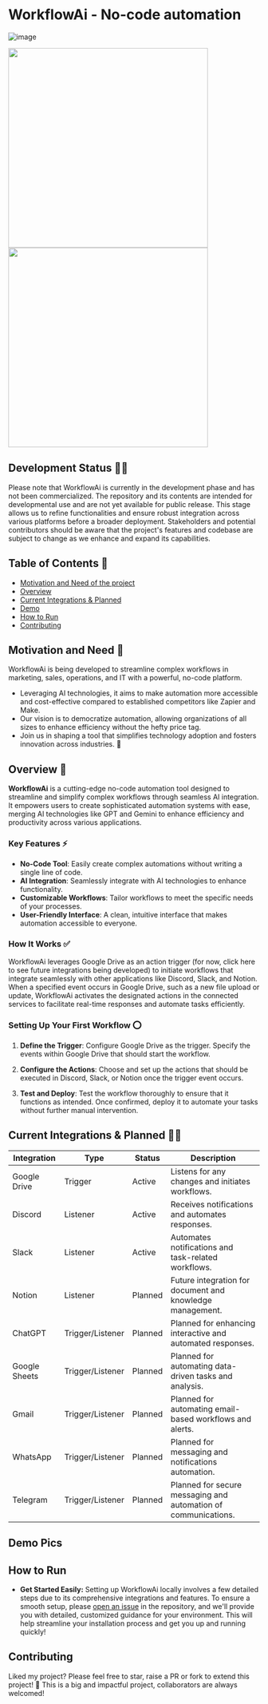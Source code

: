 # WorkflowAi - No-code automation
![image](https://github.com/user-attachments/assets/992a97ab-c12f-42ad-9d5d-e6aecd9282e0)
<p float="left">
  <img src="https://github.com/user-attachments/assets/abb21b23-1873-44ad-9a5e-a52aefe6f1ac" width="400" />
  <img src="https://github.com/user-attachments/assets/1689423c-820f-47ac-8eaa-0d80463cc02a" width="400" />
</p>

## Development Status 🧑‍💻

Please note that WorkflowAi is currently in the development phase and has not been commercialized. The repository and its contents are intended for developmental use and are not yet available for public release. This stage allows us to refine functionalities and ensure robust integration across various platforms before a broader deployment. Stakeholders and potential contributors should be aware that the project's features and codebase are subject to change as we enhance and expand its capabilities.


## Table of Contents 📃
- [Motivation and Need of the project](#motivation-and-need-of-the-project)
- [Overview](#overview)
- [Current Integrations & Planned](#current-integrations--planned)
- [Demo](#demo-pics)
- [How to Run](#how-to-run)
- [Contributing](#contributing)

## Motivation and Need 📌

WorkflowAi is being developed to streamline complex workflows in marketing, sales, operations, and IT with a powerful, no-code platform. 
- Leveraging AI technologies, it aims to make automation more accessible and cost-effective compared to established competitors like Zapier and Make. 
- Our vision is to democratize automation, allowing organizations of all sizes to enhance efficiency without the hefty price tag. 
- Join us in shaping a tool that simplifies technology adoption and fosters innovation across industries. 🚀


## Overview 🔭

**WorkflowAi**  is a cutting-edge no-code automation tool designed to streamline and simplify complex workflows through seamless AI integration. It empowers users to create sophisticated automation systems with ease, merging AI technologies like GPT and Gemini to enhance efficiency and productivity across various applications.

### Key Features ⚡

- **No-Code Tool**: Easily create complex automations without writing a single line of code.
- **AI Integration**: Seamlessly integrate with AI technologies to enhance functionality.
- **Customizable Workflows**: Tailor workflows to meet the specific needs of your processes.
- **User-Friendly Interface**: A clean, intuitive interface that makes automation accessible to everyone.

### How It Works ✅

WorkflowAi leverages Google Drive as an action trigger (for now, click here to see future integrations being developed) to initiate workflows that integrate seamlessly with other applications like Discord, Slack, and Notion. 
When a specified event occurs in Google Drive, such as a new file upload or update, 
WorkflowAi activates the designated actions in the connected services to facilitate real-time responses and automate tasks efficiently.

### Setting Up Your First Workflow ⭕

1. **Define the Trigger**:
   Configure Google Drive as the trigger. Specify the events within Google Drive that should start the workflow.

2. **Configure the Actions**:
   Choose and set up the actions that should be executed in Discord, Slack, or Notion once the trigger event occurs.

3. **Test and Deploy**:
   Test the workflow thoroughly to ensure that it functions as intended. Once confirmed, deploy it to automate your tasks without further manual intervention.

## Current Integrations & Planned 🧑‍💻

<div align="center">

| Integration  | Type        | Status           | Description                                                  |
|--------------|-------------|------------------|--------------------------------------------------------------|
| Google Drive | Trigger     | Active           | Listens for any changes and initiates workflows.             |
| Discord      | Listener    | Active           | Receives notifications and automates responses.              |
| Slack        | Listener    | Active           | Automates notifications and task-related workflows.          |
| Notion       | Listener    | Planned          | Future integration for document and knowledge management.    |
| ChatGPT      | Trigger/Listener    | Planned          | Planned for enhancing interactive and automated responses.   |
| Google Sheets| Trigger/Listener    | Planned          | Planned for automating data-driven tasks and analysis.       |
| Gmail        | Trigger/Listener    | Planned          | Planned for automating email-based workflows and alerts.     |
| WhatsApp     | Trigger/Listener    | Planned          | Planned for messaging and notifications automation.          |
| Telegram     | Trigger/Listener    | Planned          | Planned for secure messaging and automation of communications.|

</div>

## Demo Pics



## How to Run
- **Get Started Easily:** Setting up WorkflowAi locally involves a few detailed steps due to its comprehensive integrations and features. To ensure a smooth setup, please [open an issue](https://github.com/ai-spaceship/WorkflowAi/issues) in the repository, and we'll provide you with detailed, customized guidance for your environment. This will help streamline your installation process and get you up and running quickly!

## Contributing

Liked my project? Please feel free to star, raise a PR or fork to extend this project! 🚀
This is a big and impactful project, collaborators are always welcomed!

